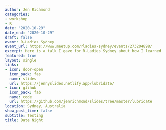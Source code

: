 ```yaml
---
author: Jen Richmond
categories:
- workshop
- R
date: "2020-10-29"
date_end: "2020-10-29"
draft: false
event: R-Ladies Sydney
event_url: https://www.meetup.com/rladies-sydney/events/273204898/
excerpt: Here is a talk I gave for R-Ladies Sydney about how I learned to work with dates in R using the `lubridate` package
featured: true
layout: single
links:
- icon: door-open
  icon_pack: fas
  name: slides
  url: https://jennyslides.netlify.app/lubridate/
- icon: github
  icon_pack: fab
  name: code
  url: https://github.com/jenrichmond/slides/tree/master/lubridate
location: Sydney, Australia
show_post_time: false
subtitle: Testing
title: Date Night
---
```



